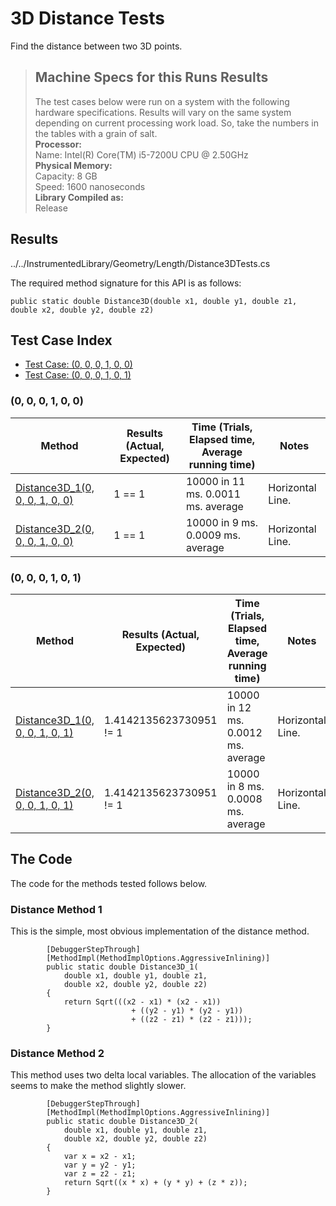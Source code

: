 # 3D Distance Tests

Find the distance between two 3D points.

> ## Machine Specs for this Runs Results
> The test cases below were run on a system with the following hardware specifications. Results will vary on the same system depending on current processing work load. So, take the numbers in the tables with a grain of salt.  
> **Processor:**  
> Name: Intel(R) Core(TM) i5-7200U CPU @ 2.50GHz  
  > **Physical Memory:**  
> Capacity: 8 GB  
> Speed: 1600 nanoseconds  
  > **Library Compiled as:**  
> Release  

## Results

../../InstrumentedLibrary/Geometry/Length/Distance3DTests.cs

The required method signature for this API is as follows:

```CSharp
public static double Distance3D(double x1, double y1, double z1, double x2, double y2, double z2)
```

## Test Case Index

- [Test Case: (0, 0, 0, 1, 0, 0)](#0,-0,-0,-1,-0,-0)
- [Test Case: (0, 0, 0, 1, 0, 1)](#0,-0,-0,-1,-0,-1)

### (0, 0, 0, 1, 0, 0)

| Method | Results (Actual, Expected) | Time (Trials, Elapsed time, Average running time) | Notes |
|---|---|---|---|
| [Distance3D_1(0, 0, 0, 1, 0, 0)](#Distance-Method-1) | 1 == 1 | 10000 in 11 ms. 0.0011 ms. average | Horizontal Line. |
| [Distance3D_2(0, 0, 0, 1, 0, 0)](#Distance-Method-2) | 1 == 1 | 10000 in 9 ms. 0.0009 ms. average | Horizontal Line. |

### (0, 0, 0, 1, 0, 1)

| Method | Results (Actual, Expected) | Time (Trials, Elapsed time, Average running time) | Notes |
|---|---|---|---|
| [Distance3D_1(0, 0, 0, 1, 0, 1)](#Distance-Method-1) | 1.4142135623730951 != 1 | 10000 in 12 ms. 0.0012 ms. average | Horizontal Line. |
| [Distance3D_2(0, 0, 0, 1, 0, 1)](#Distance-Method-2) | 1.4142135623730951 != 1 | 10000 in 8 ms. 0.0008 ms. average | Horizontal Line. |

## The Code

The code for the methods tested follows below.

### Distance Method 1

This is the simple, most obvious implementation of the distance method.  

```CSharp
        [DebuggerStepThrough]
        [MethodImpl(MethodImplOptions.AggressiveInlining)]
        public static double Distance3D_1(
            double x1, double y1, double z1,
            double x2, double y2, double z2)
        {
            return Sqrt(((x2 - x1) * (x2 - x1))
                           + ((y2 - y1) * (y2 - y1))
                           + ((z2 - z1) * (z2 - z1)));
        }
```

### Distance Method 2

This method uses two delta local variables. The allocation of the variables seems to make the method slightly slower.  

```CSharp
        [DebuggerStepThrough]
        [MethodImpl(MethodImplOptions.AggressiveInlining)]
        public static double Distance3D_2(
            double x1, double y1, double z1,
            double x2, double y2, double z2)
        {
            var x = x2 - x1;
            var y = y2 - y1;
            var z = z2 - z1;
            return Sqrt((x * x) + (y * y) + (z * z));
        }
```

